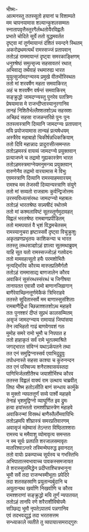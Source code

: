 भीष्मः-  
आत्मनस्तु ततस्सूतो हयानां च विशाम्पते  
मम चापनयामास शल्यान्कुशलसम्मतः  
स्नातापवृत्तैस्तुरगैर्लब्धतोयैरविह्वलैः  
प्रभाते चोदिते सूर्ये ततो युद्धमवर्तत  
दृष्ट्वा मां तूर्णमायान्तं दंशितं स्यन्दने स्थितम्  
अकरोद्रथमत्यर्थं रामस्सज्जं प्रतापवान्  
ततोऽहं राममायान्तं दृष्ट्वा समरकाङ्क्षिणम्  
धनुश्श्रेष्ठं समुत्सृज्य सहसावतरं रथात्  
अभिवाद्य तथैवाहं रथमारुह्य भारत  
युयुत्सुर्जामदग्न्यस्य प्रमुखे वीतभीस्स्थितः  
ततो मां शरवर्षेण महता समवाकिरत्  
अहं च शरवर्षेण वर्षन्तं समवाकिरम्  
सङ्क्रुद्धो जामदग्न्यस्तु पुनरेव पतत्रिणः  
प्रेषयामास मे राजन्दीप्तास्यानुरगानिव  
तानहं निशितैर्भल्लैश्शतशोऽथ सहस्रशः  
अच्छिदं सहसा राजन्नन्तरिक्षे पुनः पुनः  
ततस्त्वस्त्राणि दिव्यानि जामदग्न्यः प्रतापवान्  
मयि प्रयोजयामास तान्यहं प्रत्यषेधयम्  
अस्त्रैरेव महाबाहो चिकीर्षन्नधिकक्रियाम्  
ततो दिवि महान्नादः प्रादुरासीत्समन्ततः  
ततोऽहमस्त्रं वायव्यं जामदग्न्ये प्रयुक्तवान्  
प्रत्याजघ्ने च तद्रामो गुह्यकास्त्रेण भारत  
ततोऽहमस्त्रमाग्नेयमनुमन्त्र्य प्रयुक्तवान्  
वारुणेनैव तद्रामो वारयामास मे विभुः  
एवमस्त्राणि दिव्यानि रामस्याहमवारयम्  
रामश्च मम तेजस्वी दिव्यान्यस्त्राणि संयुगे  
ततो मां सव्यतो राजन्रामः कुर्वन्द्विजोत्तमः  
उरस्यविध्यत्संरब्धः जामदग्न्यो महाबलः  
ततोऽहं भारतश्रेष्ठ सन्न्यषीदं रथोत्तमे  
ततो मां कश्मलाविष्टं सूतस्तूर्णमुदावहत्  
विह्वलं भरतश्रेष्ठ रामबाणप्रपीडितम्  
ततो मामपयातं वै भृशं विद्धमचेतसम्  
रामस्यानुचरा हृष्टास्सर्वे दृष्ट्वा विचुक्रुशुः  
अकृतव्रणप्रभृतयः काशिकन्या च भारत  
ततस्तु लब्धसञ्ज्ञोऽहं ज्ञात्वा सूतमथाब्रुवम्  
याहि सूत यतो रामस्सज्जोऽहं गतवेदनः  
ततो मामवहत्सूतो हयैः परमशोभितैः  
नृत्यद्भिरिव कौरव्य मारुतप्रतिमैर्गतौ  
ततोऽहं राममासाद्य बाणजालेन कौरव  
अवाकिरं सुसंरब्धस्संरब्धं च जिगीषया  
तानापतत एवासौ रामो बाणानजिह्मगान्  
बाणैरेवाच्छिनत्तूर्णमेकैकं त्रिभिराहवे  
ततस्ते सूदितास्सर्वे मम बाणास्सुसंशिताः  
रामबाणैर्द्विधा च्छिन्नाश्शतशोऽथ महाहवे  
ततः पुनश्शरं दीप्तं सुप्रभं कालसम्मितम्  
असृजं जामदग्न्याय रामायाहं जिघांसया  
तेन त्वभिहतो गाढं बाणवेगवशं गतः  
मुमोह समरे रामो भूमौ च निपपात ह  
ततो हाहाकृतं सर्वं रामे भूतलमाश्रिते  
जगद्भारत संविग्नं यथाऽर्कपतने तथा  
तत एनं समुद्विग्नास्सर्व एवाभिदुद्रुवुः  
तपोधनास्ते सहसा काश्या च कुरुनन्दन  
तत एनं परिष्वज्य शनैराश्वासयंस्तदा  
पाणिभिर्जलशीतैश्च जयाशीर्भिश्च कौरव  
ततस्स विह्वलं वाक्यं राम उत्थाय चाब्रवीत्  
तिष्ठ भीष्म हतोऽसीति बाणं सन्धाय कार्मुके  
स मुक्तो न्यपतत्तूर्णं सव्ये पार्श्वे महाहवे  
तेनाहं भृशमुद्विग्नो व्याघूर्णित इव द्रुमः  
हत्वा हयांस्ततो रामश्शीघ्रास्त्रेण महाहवे  
अवाकिरन्मां विस्रब्धं बाणैस्तैर्लोमवापिभिः  
ततोऽहमपि शीघ्रास्त्रं समरप्रतिवारणम्  
अवासृजं महेष्वासं तेऽन्तरा विष्ठिताश्शराः  
रामस्य च ममैवाशु व्योमावृत्य समन्ततः  
न स्म सूर्यः प्रतपति शरजालसमावृतः  
मातरिश्वाऽन्तरे तस्मिन्मेघरुद्ध इवानदत्  
ततो वायोः प्रकम्पाच्च सूर्यस्य च गभस्तिभिः  
अभिपातात्स्वभावाच्च पावकस्समजायत  
ते शरास्सुसमिद्धेन प्रदीप्ताश्चित्रभानुना  
भूमौ सर्वे तदा राजन्भस्मीभूताः प्रपेदिरे  
तदा शतसहस्राणि प्रयुतान्यर्बुदानि च  
अयुतान्यथ खर्वाणि निखर्वाणि च कौरव  
रामश्शराणां सङ्क्रुद्धो मयि तूर्णं न्यपातयत्  
ततोऽहं तानपि रणे शरैराशीविषोपमैः  
सञ्छिद्य भूमौ नृपतेऽपातयं पन्नगानिव  
एवं तदभवद्युद्धं तदा भरतसत्तम  
सन्ध्याकाले व्यतीते तु व्यपायात्समराद्गुरुः  
